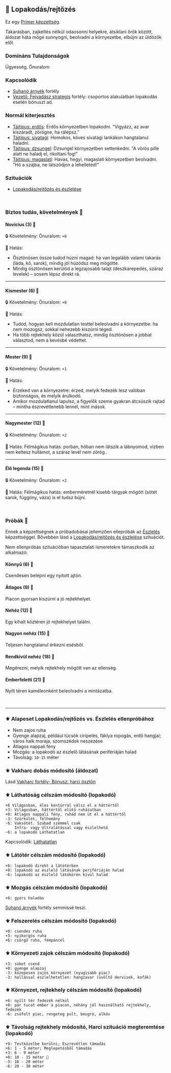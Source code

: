 ## 🔵 Lopakodás/rejtőzés

Ez egy [Primer képzettség](../017_primer_szekunder_ismeretek.md).

Takarásban, zajkeltés nélkül odaosonni helyekre, átsiklani őrök között, áldozat háta mögé sunnyogni, beolvadni a környezetbe, elbújni az üldözők elől.

### Domináns Tulajdonságok

Ügyesség, Önuralom

### Kapcsolódik

- [Suhanó árnyék](../fortelyok.altalanos/suhano_arnyek.md) fortély
- [Vezető: Fejvadász strategis](../fortelyok.harci/vezeto_fejvadasz_strategis.md) fortély: csoportos alakulatban lopakodás esetén bónuszt ad.

### Normál kiterjesztés

- [Tájtípus: erdős](../fortelyok.szabad/tajtipus_erdos.md): Erdős környezetben lopakodni. "Vigyázz, az avar kiszáradt, zörögne, ha rálépsz."
- [Tájtípus: sivatagi](../fortelyok.szabad/tajtipus_sivatagi.md): Homokos, köves sivatagi lankákon hangtalanul haladni.
- [Tájtípus: dzsungel](../fortelyok.szabad/tajtipus_dzsungel.md): Dzsungel környezetben settenkedni. "A vörös pille alatt ne haladj el, rikoltani fog!"
- [Tájtípus: magaslati](../fortelyok.szabad/tajtipus_magaslati.md): Havas, hegyi, magaslati környezetben beolvadni. "Hó a szájba, ne látszódjon a lehelleted!"

### Szituációk

- [Lopakodás/rejtőzés és észlelése](../szituaciok/lopakodas_rejtozes_es_eszlelese.md)

<br />

### Biztos tudás, követelmények 📖

#### Novícius (3) 📖

🔒 Követelmény: Önuralom: `+0`

🌟 Hatás:
- Ösztönösen össze tudod húzni magad: ha van legalább valami takarás (láda, kő, sarok), mindig jól húzódsz meg mögötte.
- Mindig ösztönösen kerülöd a legzajosabb talajt (deszkarepedés, száraz levelek) – sosem lépsz direkt rá.

---
#### Kismester (6) 📖

🔒 Követelmény: Önuralom: `+0`

🌟 Hatás:
- Tudod, hogyan kell mozdulatlan testtel beleolvadni a környezetbe: ha nem mozogsz, sokkal nehezebb kiszúrni téged.
- Ha több rejtekhely közül választhatsz, mindig ösztönösen a jobbat választod, nem a kevésbé védettet.

---
#### Mester (9) 📖

🔒 Követelmény: Önuralom: `+1`

🌟 Hatás:
- Érzéked van a környezetre: érzed, melyik fedezék lesz valóban biztonságos, és melyik árulkodó.
- Amikor mozdulatlanul lapulsz, a figyelők szeme gyakran átcsúszik rajtad – mintha észrevétlenebb lennél, mint mások.

---
#### Nagymester (12) 📖

🔒 Követelmény:  Önuralom: `+2`

🌟 Hatás: Félmágikus hatás: porban, hóban nem látszik a lábnyomod, vízben nem keltesz hullámot, a száraz levél nem zörög..

---
#### Élő legenda (15) 📖

🔒 Követelmény:  Önuralom: `+2`

🌟 Hatás: Félmágikus hatás: emberméretnél kisebb tárgyak mögött (sötét sarok, függöny, váza) is el tudsz bújni.

<br />

### Próbák 🎲

Ennek a képzettségnek a próbadobásai jellemzően ellepróbák az [Észlelés](eszleles.md) képzettséggel. Bővebben lásd a [Lopakodás/rejtőzés és észlelése](../szituaciok/lopakodas_rejtozes_es_eszlelese.md) szituációt.

Nem ellenpróbás szituációban tapasztalati ismeretekre támaszkodik az alkalmazó:

#### Könnyű (6) 🎲 

Csendesen belépni egy nyitott ajtón.

#### Átlagos (9) 🎲 

Piacon gyorsan kiszúrni a jó rejtekhelyet.

#### Nehéz (12) 🎲 

Egy kihalt köztéren jó rejtekhelyet találni.

#### Nagyon nehéz (15) 🎲 

Teljesen hangtalanul érkezni esésből.

#### Rendkívül nehéz (18) 🎲 

Megérezni, melyik rejtekhely mögött van az ellenség.

#### Emberfeletti (21) 🎲 

Nyílt téren kaméleonként beleolvadni a mintázatba.

<br />

---
### ⚜️ Alapeset Lopakodás/rejtőzés vs. Észlelés ellenpróbához

- Nem zajos ruha
- Gyenge alapzaj, például tücsök ciripelés, fáklya ropogás, erdő hangjai; város halk moraja, szomszédok neszezése
- Átlagos nappali fény
- Mozgás: a lopakodó az észlelő látásának perifériáján halad
- Távolság: `10-15` méter

### ⚜️ Vakharc dobás módosító (áldozat)

Lásd [Vakharc fortély- Bónusz: harci ösztön](../fortelyok.harci/vakharc.md#b%C3%B3nusz-harci-%C3%B6szt%C3%B6n)

### ⚜️ Láthatóság célszám módosító (lopakodó)

```
+6 Világosban, éles kontúrral válsz el a háttértől
+3: Világosban, háttértől elütő ruházatban
+0: Átlagos nappali fény, ruhád nem üt el a háttértől
-3: Szürkület, félhomány
-6: Vaksötét. Szabad szemmel csak
    Infra- vagy Ultralátással vagy észlelhető
-6: a lopakodó Láthatatlan
```

Kapcsolódik: [Láthatatlan](../065_01_harci_helyzetek.md#l%C3%A1thatatlanul)

### ⚜️ Látótér célszám módosító (lopakodó)

```
+6: lopakodó direkt a látótérben
+0: lopakodó az észlelő látásának perifériáján halad
-6: lopakodó az észlelő látókörén kívül halad
```

### ⚜️ Mozgás célszám módosító (lopakodó)

```
+6: gyors haladás
```
 
 [Suhanó árnyék](../fortelyok.altalanos/suhano_arnyek.md) fortély semmissé teszi.
 
### ⚜️ Felszerelés célszám módosító (lopakodó)

```
+0: csendes ruha
+3: nyikorgós ruha
+6: csörgő ruha, fémpáncél
```

### ⚜️ Környezeti zajok célszám módosító (lopakodó)

```
+3: süket csend
+0: gyenge alapzaj
-3: közepesen zajos környezet (nyugisabb piac)
-3: hallással észlelhetetlen: hangzavar (üvöltő dervisek, kofák)
```

### ⚜️ Környezet, rejtekhely célszám módosító (lopakodó)

```
+6: nyílt tér fedezék nélkül
+0: pár tucat ember a piacon, néhány jól használható rejtekhely, fedezék
-6: zsúfolt piac, rengeteg pult, beugró, alkóv
```

### ⚜️ Távolság rejtekhely módosító, Harci szituáció megteremtése (lopakodó)

```
+9: Testközelbe kerülni; Észrevétlen támadás
+6: 1 - 5 méter; Meglepetésből támadás
+3: 6 - 9 méter
+0: 10 - 15 méter 🔆
-3: 16 - 20 méter
-6: 20 - 30 méter
```
